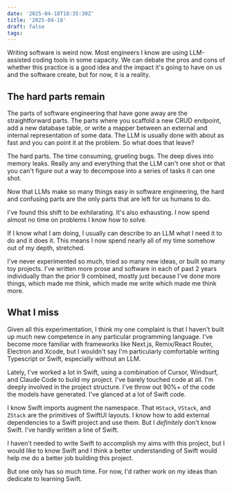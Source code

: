 ```yaml
---
date: '2025-04-18T18:35:30Z'
title: '2025-04-18'
draft: false
tags:
---
```


Writing software is weird now.
Most engineers I know are using LLM-assisted coding tools in some capacity.
We can debate the pros and cons of whether this practice is a good idea and the impact it's going to have on us and the software create, but for now, it is a reality.

## The hard parts remain

The parts of software engineering that have gone away are the straightforward parts.
The parts where you scaffold a new CRUD endpoint, add a new database table, or write a mapper between an external and internal representation of some data.
The LLM is usually done with about as fast and you can point it at the problem.
So what does that leave?

The hard parts.
The time consuming, grueling bugs.
The deep dives into memory leaks.
Really any and everything that the LLM can't one shot or that you can't figure out a way to decompose into a series of tasks it can one shot.

Now that LLMs make so many things easy in software engineering, the hard and confusing parts are the only parts that are left for us humans to do.

I've found this shift to be exhilarating.
It's also exhausting.
I now spend almost no time on problems I know how to solve.

If I know what I am doing, I usually can describe to an LLM what I need it to do and it does it.
This means I now spend nearly all of my time somehow out of my depth, stretched.

I've never experimented so much, tried so many new ideas, or built so many toy projects.
I've written more prose and software in each of past 2 years individually than the prior 9 combined, mostly just because I've done more things, which made me think, which made me write which made me think more.

## What I miss

Given all this experimentation, I think my one complaint is that I haven't built up much new competence in any particular programming language.
I've become more familiar with frameworks like Next.js, Remix/React Router, Electron and Xcode, but I wouldn't say I'm particularly comfortable writing Typescript or Swift, especially without an LLM.

Lately, I've worked a lot in Swift, using a combination of Cursor, Windsurf, and Claude Code to build my project.
I've barely touched code at all.
I'm deeply involved in the project structure.
I've throw out 90%+ of the code the models have generated.
I've glanced at a lot of Swift code.

I know Swift imports augment the namespace.
That `HStack`, `VStack`, and `ZStack` are the primitives of SwiftUI layouts.
I know how to add external dependencies to a Swift project and use them.
But I _definitely_ don't know Swift.
I've hardly written a line of Swift.

I haven't needed to write Swift to accomplish my aims with this project, but I would like to know Swift and I think a better understanding of Swift would help me do a better job building this project.

But one only has so much time.
For now, I'd rather work on my ideas than dedicate to learning Swift.
